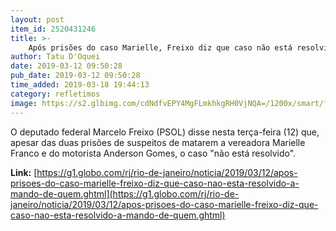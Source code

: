 ```yaml
---
layout: post
item_id: 2520431246
title: >-
    Após prisões do caso Marielle, Freixo diz que caso não está resolvido: 'A mando de quem?'
author: Tatu D'Oquei
date: 2019-03-12 09:50:28
pub_date: 2019-03-12 09:50:28
time_added: 2019-03-18 19:44:13
category: refletimos
image: https://s2.glbimg.com/cdNdfvEPY4MgFLmkhkgRH0VjNQA=/1200x/smart/filters:cover():strip_icc()/s04.video.glbimg.com/x720/7448163.jpg
---
```


O deputado federal Marcelo Freixo (PSOL) disse nesta terça-feira (12) que, apesar das duas prisões de suspeitos de matarem a vereadora Marielle Franco e do motorista Anderson Gomes, o caso "não está resolvido".

**Link:** [https://g1.globo.com/rj/rio-de-janeiro/noticia/2019/03/12/apos-prisoes-do-caso-marielle-freixo-diz-que-caso-nao-esta-resolvido-a-mando-de-quem.ghtml](https://g1.globo.com/rj/rio-de-janeiro/noticia/2019/03/12/apos-prisoes-do-caso-marielle-freixo-diz-que-caso-nao-esta-resolvido-a-mando-de-quem.ghtml)

